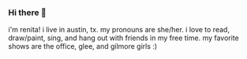### Hi there 👋

i'm renita! i live in austin, tx. my pronouns are she/her. i love to read, draw/paint, sing, and hang out with friends in my free time. my favorite shows are the office, glee, and gilmore girls :)


<!--
**renitae/renitae** is a ✨ _special_ ✨ repository because its `README.md` (this file) appears on your GitHub profile.

Here are some ideas to get you started:

- 🔭 I’m currently working on ...
- 🌱 I’m currently learning ...
- 👯 I’m looking to collaborate on ...
- 🤔 I’m looking for help with ...
- 💬 Ask me about ...
- 📫 How to reach me: ...
- 😄 Pronouns: she/her
- ⚡ Fun fact: ...
-->
